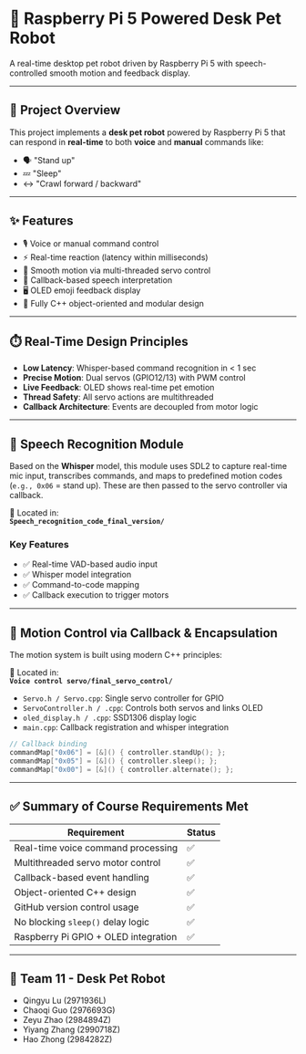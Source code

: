 # 🐾 Raspberry Pi 5 Powered Desk Pet Robot

A real-time desktop pet robot driven by Raspberry Pi 5 with speech-controlled smooth motion and feedback display.

---

## 📌 Project Overview

This project implements a **desk pet robot** powered by Raspberry Pi 5 that can respond in **real-time** to both **voice** and **manual** commands like:

- 🗣️ "Stand up"
- 💤 "Sleep"
- ↔️ "Crawl forward / backward"

---

## ✨ Features

- 🎙️ Voice or manual command control
- ⚡ Real-time reaction (latency within milliseconds)
- 🤖 Smooth motion via multi-threaded servo control
- 🧠 Callback-based speech interpretation
- 🖥️ OLED emoji feedback display
- 🧩 Fully C++ object-oriented and modular design

---

## ⏱️ Real-Time Design Principles

- **Low Latency**: Whisper-based command recognition in < 1 sec
- **Precise Motion**: Dual servos (GPIO12/13) with PWM control
- **Live Feedback**: OLED shows real-time pet emotion
- **Thread Safety**: All servo actions are multithreaded
- **Callback Architecture**: Events are decoupled from motor logic

---

## 🧠 Speech Recognition Module

Based on the **Whisper** model, this module uses SDL2 to capture real-time mic input, transcribes commands, and maps to predefined motion codes (`e.g., 0x06` = stand up). These are then passed to the servo controller via callback.

📁 Located in:  
**`Speech_recognition_code_final_version/`**

### Key Features

- ✅ Real-time VAD-based audio input
- ✅ Whisper model integration
- ✅ Command-to-code mapping
- ✅ Callback execution to trigger motors

---

## 🔁 Motion Control via Callback & Encapsulation

The motion system is built using modern C++ principles:

📁 Located in:  
**`Voice control servo/final_servo_control/`**

- `Servo.h / Servo.cpp`: Single servo controller for GPIO
- `ServoController.h / .cpp`: Controls both servos and links OLED
- `oled_display.h / .cpp`: SSD1306 display logic
- `main.cpp`: Callback registration and whisper integration

```cpp
// Callback binding
commandMap["0x06"] = [&]() { controller.standUp(); };
commandMap["0x05"] = [&]() { controller.sleep(); };
commandMap["0x00"] = [&]() { controller.alternate(); };
```

---

## ✅ Summary of Course Requirements Met

| Requirement                             | Status   |
|----------------------------------------|----------|
| Real-time voice command processing     | ✅        |
| Multithreaded servo motor control      | ✅        |
| Callback-based event handling          | ✅        |
| Object-oriented C++ design             | ✅        |
| GitHub version control usage           | ✅        |
| No blocking `sleep()` delay logic      | ✅        |
| Raspberry Pi GPIO + OLED integration   | ✅        |

---

## 👥 Team 11 - Desk Pet Robot

- Qingyu Lu (2971936L)  
- Chaoqi Guo (2976693G)  
- Zeyu Zhao (2984894Z)  
- Yiyang Zhang (2990718Z)  
- Hao Zhong (2984282Z)
